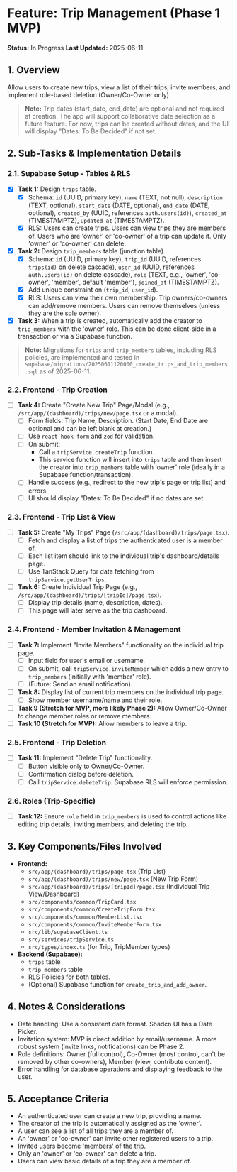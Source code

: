 # Feature: Trip Management (Phase 1 MVP)

**Status:** In Progress
**Last Updated:** 2025-06-11

## 1. Overview
Allow users to create new trips, view a list of their trips, invite members, and implement role-based deletion (Owner/Co-Owner only).

> **Note:**
> Trip dates (start_date, end_date) are optional and not required at creation. The app will support collaborative date selection as a future feature. For now, trips can be created without dates, and the UI will display "Dates: To Be Decided" if not set.

## 2. Sub-Tasks & Implementation Details

### 2.1. Supabase Setup - Tables & RLS
- [x] **Task 1:** Design `trips` table.
  - [x] Schema: `id` (UUID, primary key), `name` (TEXT, not null), `description` (TEXT, optional), `start_date` (DATE, optional), `end_date` (DATE, optional), `created_by` (UUID, references `auth.users(id)`), `created_at` (TIMESTAMPTZ), `updated_at` (TIMESTAMPTZ).
  - [x] RLS: Users can create trips. Users can view trips they are members of. Users who are 'owner' or 'co-owner' of a trip can update it. Only 'owner' or 'co-owner' can delete.
- [x] **Task 2:** Design `trip_members` table (junction table).
  - [x] Schema: `id` (UUID, primary key), `trip_id` (UUID, references `trips(id)` on delete cascade), `user_id` (UUID, references `auth.users(id)` on delete cascade), `role` (TEXT, e.g., 'owner', 'co-owner', 'member', default 'member'), `joined_at` (TIMESTAMPTZ).
  - [x] Add unique constraint on (`trip_id`, `user_id`).
  - [x] RLS: Users can view their own membership. Trip owners/co-owners can add/remove members. Users can remove themselves (unless they are the sole owner).
- [x] **Task 3:** When a trip is created, automatically add the creator to `trip_members` with the 'owner' role. This can be done client-side in a transaction or via a Supabase function.

> **Note:**
> Migrations for `trips` and `trip_members` tables, including RLS policies, are implemented and tested in `supabase/migrations/20250611120000_create_trips_and_trip_members.sql` as of 2025-06-11.

### 2.2. Frontend - Trip Creation
- [ ] **Task 4:** Create "Create New Trip" Page/Modal (e.g., `/src/app/(dashboard)/trips/new/page.tsx` or a modal).
  - [ ] Form fields: Trip Name, Description. (Start Date, End Date are optional and can be left blank at creation.)
  - [ ] Use `react-hook-form` and `zod` for validation.
  - [ ] On submit:
    - Call a `tripService.createTrip` function.
    - This service function will insert into `trips` table and then insert the creator into `trip_members` table with 'owner' role (ideally in a Supabase function/transaction).
  - [ ] Handle success (e.g., redirect to the new trip's page or trip list) and errors.
  - [ ] UI should display "Dates: To Be Decided" if no dates are set.

### 2.3. Frontend - Trip List & View
- [ ] **Task 5:** Create "My Trips" Page (`/src/app/(dashboard)/trips/page.tsx`).
  - [ ] Fetch and display a list of trips the authenticated user is a member of.
  - [ ] Each list item should link to the individual trip's dashboard/details page.
  - [ ] Use TanStack Query for data fetching from `tripService.getUserTrips`.
- [ ] **Task 6:** Create Individual Trip Page (e.g., `/src/app/(dashboard)/trips/[tripId]/page.tsx`).
  - [ ] Display trip details (name, description, dates).
  - [ ] This page will later serve as the trip dashboard.

### 2.4. Frontend - Member Invitation & Management
- [ ] **Task 7:** Implement "Invite Members" functionality on the individual trip page.
  - [ ] Input field for user's email or username.
  - [ ] On submit, call `tripService.inviteMember` which adds a new entry to `trip_members` (initially with 'member' role).
  - [ ] (Future: Send an email notification).
- [ ] **Task 8:** Display list of current trip members on the individual trip page.
  - [ ] Show member username/name and their role.
- [ ] **Task 9 (Stretch for MVP, more likely Phase 2):** Allow Owner/Co-Owner to change member roles or remove members.
- [ ] **Task 10 (Stretch for MVP):** Allow members to leave a trip.

### 2.5. Frontend - Trip Deletion
- [ ] **Task 11:** Implement "Delete Trip" functionality.
  - [ ] Button visible only to Owner/Co-Owner.
  - [ ] Confirmation dialog before deletion.
  - [ ] Call `tripService.deleteTrip`. Supabase RLS will enforce permission.

### 2.6. Roles (Trip-Specific)
- [ ] **Task 12:** Ensure `role` field in `trip_members` is used to control actions like editing trip details, inviting members, and deleting the trip.

## 3. Key Components/Files Involved
*   **Frontend:**
    *   `src/app/(dashboard)/trips/page.tsx` (Trip List)
    *   `src/app/(dashboard)/trips/new/page.tsx` (New Trip Form)
    *   `src/app/(dashboard)/trips/[tripId]/page.tsx` (Individual Trip View/Dashboard)
    *   `src/components/common/TripCard.tsx`
    *   `src/components/common/CreateTripForm.tsx`
    *   `src/components/common/MemberList.tsx`
    *   `src/components/common/InviteMemberForm.tsx`
    *   `src/lib/supabaseClient.ts`
    *   `src/services/tripService.ts`
    *   `src/types/index.ts` (for Trip, TripMember types)
*   **Backend (Supabase):**
    *   `trips` table
    *   `trip_members` table
    *   RLS Policies for both tables.
    *   (Optional) Supabase function for `create_trip_and_add_owner`.

## 4. Notes & Considerations
*   Date handling: Use a consistent date format. Shadcn UI has a Date Picker.
*   Invitation system: MVP is direct addition by email/username. A more robust system (invite links, notifications) can be Phase 2.
*   Role definitions: Owner (full control), Co-Owner (most control, can't be removed by other co-owners), Member (view, contribute content).
*   Error handling for database operations and displaying feedback to the user.

## 5. Acceptance Criteria
*   An authenticated user can create a new trip, providing a name.
*   The creator of the trip is automatically assigned as the 'owner'.
*   A user can see a list of all trips they are a member of.
*   An 'owner' or 'co-owner' can invite other registered users to a trip.
*   Invited users become 'members' of the trip.
*   Only an 'owner' or 'co-owner' can delete a trip.
*   Users can view basic details of a trip they are a member of.
